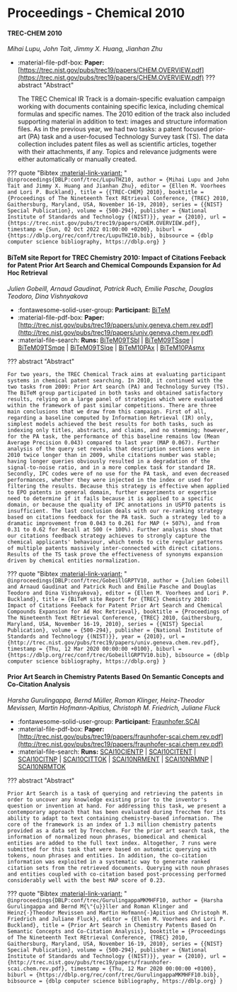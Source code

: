 # Proceedings - Chemical 2010 

#### TREC-CHEM 2010

_Mihai Lupu, John Tait, Jimmy X. Huang, Jianhan Zhu_

- :material-file-pdf-box: **Paper:** [https://trec.nist.gov/pubs/trec19/papers/CHEM.OVERVIEW.pdf](https://trec.nist.gov/pubs/trec19/papers/CHEM.OVERVIEW.pdf)
??? abstract "Abstract"
	
	The TREC Chemical IR Track is a domain-specific evaluation campaign working with documents containing specific lexica, including chemical formulas and specific names. The 2010 edition of the track also included supporting material in addition to text: images and structure information files. As in the previous year, we had two tasks: a patent focused prior-art (PA) task and a user-focused Technology Survey task (TS). The data collection includes patent files as well as scientific articles, together with their attachments, if any. Topics and relevance judgments were either automatically or manually created.
	

??? quote "Bibtex [:material-link-variant:](https://dblp.org/rec/conf/trec/LupuTHZ10.bib) "
	```
	@inproceedings{DBLP:conf/trec/LupuTHZ10,
		author = {Mihai Lupu and John Tait and Jimmy X. Huang and Jianhan Zhu},
		editor = {Ellen M. Voorhees and Lori P. Buckland},
		title = {{TREC-CHEM} 2010},
		booktitle = {Proceedings of The Nineteenth Text REtrieval Conference, {TREC} 2010, Gaithersburg, Maryland, USA, November 16-19, 2010},
		series = {{NIST} Special Publication},
		volume = {500-294},
		publisher = {National Institute of Standards and Technology {(NIST)}},
		year = {2010},
		url = {https://trec.nist.gov/pubs/trec19/papers/CHEM.OVERVIEW.pdf},
		timestamp = {Sun, 02 Oct 2022 01:00:00 +0200},
		biburl = {https://dblp.org/rec/conf/trec/LupuTHZ10.bib},
		bibsource = {dblp computer science bibliography, https://dblp.org}
	}
	```

#### BiTeM site Report for TREC Chemistry 2010: Impact of Citations Feeback  for Patent Prior Art Search and Chemical Compounds Expansion for Ad  Hoc Retrieval

_Julien Gobeill, Arnaud Gaudinat, Patrick Ruch, Emilie Pasche, Douglas Teodoro, Dina Vishnyakova_

- :fontawesome-solid-user-group: **Participant:** [BiTeM](./participants.md#bitem)
- :material-file-pdf-box: **Paper:** [http://trec.nist.gov/pubs/trec19/papers/univ.geneva.chem.rev.pdf](http://trec.nist.gov/pubs/trec19/papers/univ.geneva.chem.rev.pdf)
- :material-file-search: **Runs:** [BiTeM09TSbl](./runs.md#bitem09tsbl) | [BiTeM09TSsqe](./runs.md#bitem09tssqe) | [BiTeM09TSmqe](./runs.md#bitem09tsmqe) | [BiTeM09TSlqe](./runs.md#bitem09tslqe) | [BiTeM10PAx](./runs.md#bitem10pax) | [BiTeM10PAsmx](./runs.md#bitem10pasmx)

??? abstract "Abstract"
	
	For two years, the TREC Chemical Track aims at evaluating participant systems in chemical patent searching. In 2010, it continued with the two tasks from 2009: Prior Art search (PA) and Technology Survey (TS). The BiTeM group participated in both tasks and obtained satisfactory results, relying on a large panel of strategies which were evaluated within the framework of past similar competitions. There are three main conclusions that we draw from this campaign. First of all, regarding a baseline computed by Information Retrieval (IR) only, simplest models achieved the best results for both tasks, such as indexing only titles, abstracts, and claims, and no stemming; however, for the PA task, the performance of this baseline remains low (Mean Average Precision 0.043) compared to last year (MAP 0.067). Further analysis of the query set reveals that description sections were in 2010 twice longer than in 2009, while citations number was stable; having longer queries obviously resulted in a degradation of the signal-to-noise ratio, and in a more complex task for standard IR. Secondly, IPC codes were of no use for the PA task, and even decreased performances, whether they were injected in the index or used for filtering the results. Because this strategy is effective when applied to EPO patents in general domain, further experiments or expertise need to determine if it fails because it is applied to a specific domain, or because the quality of IPC annotations in USPTO patents is insufficient. The last conclusion deals with our re-ranking strategy based on citations feedback for the PA task. Such a strategy led to a dramatic improvement from 0.043 to 0.261 for MAP (+ 507%), and from 0.31 to 0.62 for Recall at 500 (+ 100%). Further analysis shows that our citations feedback strategy achieves to strongly capture the chemical applicants' behaviour, which tends to cite regular patterns of multiple patents massively inter-connected with direct citations. Results of the TS task prove the effectiveness of synonyms expansion driven by chemical entities normalization.
	

??? quote "Bibtex [:material-link-variant:](https://dblp.org/rec/conf/trec/GobeillGRPTV10.bib) "
	```
	@inproceedings{DBLP:conf/trec/GobeillGRPTV10,
		author = {Julien Gobeill and Arnaud Gaudinat and Patrick Ruch and Emilie Pasche and Douglas Teodoro and Dina Vishnyakova},
		editor = {Ellen M. Voorhees and Lori P. Buckland},
		title = {BiTeM site Report for {TREC} Chemistry 2010: Impact of Citations Feeback for Patent Prior Art Search and Chemical Compounds Expansion for Ad Hoc Retrieval},
		booktitle = {Proceedings of The Nineteenth Text REtrieval Conference, {TREC} 2010, Gaithersburg, Maryland, USA, November 16-19, 2010},
		series = {{NIST} Special Publication},
		volume = {500-294},
		publisher = {National Institute of Standards and Technology {(NIST)}},
		year = {2010},
		url = {http://trec.nist.gov/pubs/trec19/papers/univ.geneva.chem.rev.pdf},
		timestamp = {Thu, 12 Mar 2020 00:00:00 +0100},
		biburl = {https://dblp.org/rec/conf/trec/GobeillGRPTV10.bib},
		bibsource = {dblp computer science bibliography, https://dblp.org}
	}
	```

#### Prior Art Search in Chemistry Patents Based On Semantic Concepts and  Co-Citation Analysis

_Harsha Gurulingappa, Bernd Müller, Roman Klinger, Heinz-Theodor Mevissen, Martin Hofmann-Apitius, Christoph M. Friedrich, Juliane Fluck_

- :fontawesome-solid-user-group: **Participant:** [Fraunhofer.SCAI](./participants.md#fraunhofer.scai)
- :material-file-pdf-box: **Paper:** [http://trec.nist.gov/pubs/trec19/papers/fraunhofer-scai.chem.rev.pdf](http://trec.nist.gov/pubs/trec19/papers/fraunhofer-scai.chem.rev.pdf)
- :material-file-search: **Runs:** [SCAI10CIENTP](./runs.md#scai10cientp) | [SCAI10CITENT](./runs.md#scai10citent) | [SCAI10CITNP](./runs.md#scai10citnp) | [SCAI10CITTOK](./runs.md#scai10cittok) | [SCAI10NRMENT](./runs.md#scai10nrment) | [SCAI10NRMNP](./runs.md#scai10nrmnp) | [SCAI10NRMTOK](./runs.md#scai10nrmtok)

??? abstract "Abstract"
	
	Prior Art Search is a task of querying and retrieving the patents in order to uncover any knowledge existing prior to the inventor's question or invention at hand. For addressing this task, we present a contemporary approach that has been evaluated during Trecchem for its ability to adapt to text containing chemistry-based information. The core of the framework is an index of 1.3 million chemistry patents provided as a data set by Trecchem. For the prior art search task, the information of normalized noun phrases, biomedical and chemical entities are added to the full text index. Altogether, 7 runs were submitted for this task that were based on automatic querying with tokens, noun phrases and entities. In addition, the co-citation information was exploited in a systematic way to generate ranked citation sets from the retrieved documents. Querying with noun phrases and entities coupled with co-citation based post-processing performed considerably well with the best MAP score of 0.23.
	

??? quote "Bibtex [:material-link-variant:](https://dblp.org/rec/conf/trec/GurulingappaMKMHFF10.bib) "
	```
	@inproceedings{DBLP:conf/trec/GurulingappaMKMHFF10,
		author = {Harsha Gurulingappa and Bernd M{\"{u}}ller and Roman Klinger and Heinz{-}Theodor Mevissen and Martin Hofmann{-}Apitius and Christoph M. Friedrich and Juliane Fluck},
		editor = {Ellen M. Voorhees and Lori P. Buckland},
		title = {Prior Art Search in Chemistry Patents Based On Semantic Concepts and Co-Citation Analysis},
		booktitle = {Proceedings of The Nineteenth Text REtrieval Conference, {TREC} 2010, Gaithersburg, Maryland, USA, November 16-19, 2010},
		series = {{NIST} Special Publication},
		volume = {500-294},
		publisher = {National Institute of Standards and Technology {(NIST)}},
		year = {2010},
		url = {http://trec.nist.gov/pubs/trec19/papers/fraunhofer-scai.chem.rev.pdf},
		timestamp = {Thu, 12 Mar 2020 00:00:00 +0100},
		biburl = {https://dblp.org/rec/conf/trec/GurulingappaMKMHFF10.bib},
		bibsource = {dblp computer science bibliography, https://dblp.org}
	}
	```

